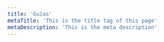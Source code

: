 ```yaml
---
title: 'Guías'
metaTitle: 'This is the title tag of this page'
metaDescription: 'This is the meta description'
---
```

